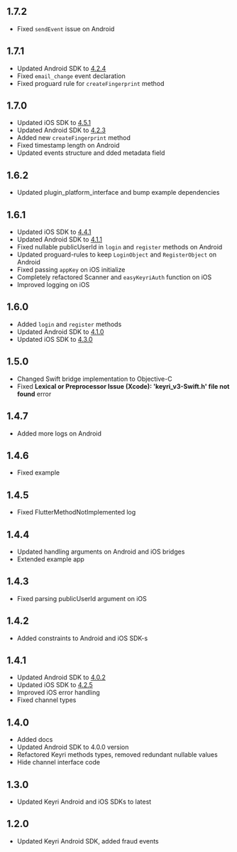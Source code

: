 ## 1.7.2

- Fixed `sendEvent` issue on Android

## 1.7.1

- Updated Android SDK
  to [4.2.4](https://github.com/Keyri-Co/keyri-android-whitelabel-sdk/releases/tag/4.2.4)
- Fixed `email_change` event declaration
- Fixed proguard rule for `createFingerprint` method

## 1.7.0

- Updated iOS SDK
  to [4.5.1](https://github.com/Keyri-Co/keyri-ios-whitelabel-sdk/releases/tag/4.5.1)
- Updated Android SDK
  to [4.2.3](https://github.com/Keyri-Co/keyri-android-whitelabel-sdk/releases/tag/4.2.3)
- Added new `createFingerprint` method
- Fixed timestamp length on Android
- Updated events structure and dded metadata field

## 1.6.2

- Updated plugin_platform_interface and bump example dependencies

## 1.6.1

- Updated iOS SDK
  to [4.4.1](https://github.com/Keyri-Co/keyri-ios-whitelabel-sdk/releases/tag/4.4.1)
- Updated Android SDK
  to [4.1.1](https://github.com/Keyri-Co/keyri-android-whitelabel-sdk/releases/tag/4.1.1)
- Fixed nullable publicUserId in `login` and `register` methods on Android
- Updated proguard-rules to keep `LoginObject` and `RegisterObject` on Android
- Fixed passing `appKey` on iOS initialize
- Completely refactored Scanner and `easyKeyriAuth` function on iOS
- Improved logging on iOS

## 1.6.0

- Added `login` and `register` methods
- Updated Android SDK
  to [4.1.0](https://github.com/Keyri-Co/keyri-android-whitelabel-sdk/releases/tag/4.1.0)
- Updated iOS SDK
  to [4.3.0](https://github.com/Keyri-Co/keyri-ios-whitelabel-sdk/releases/tag/4.3.0)

## 1.5.0

- Changed Swift bridge implementation to Objective-C
- Fixed **Lexical or Preprocessor Issue (Xcode): 'keyri_v3-Swift.h' file not found** error

## 1.4.7

- Added more logs on Android

## 1.4.6

- Fixed example

## 1.4.5

- Fixed FlutterMethodNotImplemented log

## 1.4.4

- Updated handling arguments on Android and iOS bridges
- Extended example app

## 1.4.3

- Fixed parsing publicUserId argument on iOS

## 1.4.2

- Added constraints to Android and iOS SDK-s

## 1.4.1

- Updated Android SDK
  to [4.0.2](https://github.com/Keyri-Co/keyri-android-whitelabel-sdk/releases/tag/4.0.2)
- Updated iOS SDK
  to [4.2.5](https://github.com/Keyri-Co/keyri-ios-whitelabel-sdk/releases/tag/4.2.5)
- Improved iOS error handling
- Fixed channel types

## 1.4.0

- Added docs
- Updated Android SDK to 4.0.0 version
- Refactored Keyri methods types, removed redundant nullable values
- Hide channel interface code

## 1.3.0

- Updated Keyri Android and iOS SDKs to latest

## 1.2.0

- Updated Keyri Android SDK, added fraud events
